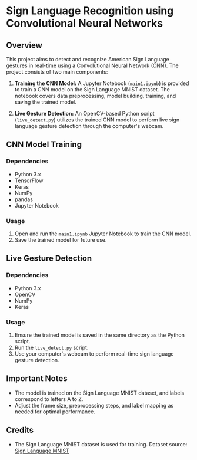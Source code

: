 # Sign Language Recognition using Convolutional Neural Networks

## Overview

This project aims to detect and recognize American Sign Language gestures in real-time using a Convolutional Neural Network (CNN). The project consists of two main components: 

1. **Training the CNN Model:** A Jupyter Notebook (`main1.ipynb`) is provided to train a CNN model on the Sign Language MNIST dataset. The notebook covers data preprocessing, model building, training, and saving the trained model.

2. **Live Gesture Detection:** An OpenCV-based Python script (`live_detect.py`) utilizes the trained CNN model to perform live sign language gesture detection through the computer's webcam.

## CNN Model Training

### Dependencies
- Python 3.x
- TensorFlow
- Keras
- NumPy
- pandas
- Jupyter Notebook

### Usage
1. Open and run the `main1.ipynb` Jupyter Notebook to train the CNN model.
2. Save the trained model for future use.

## Live Gesture Detection

### Dependencies
- Python 3.x
- OpenCV
- NumPy
- Keras

### Usage
1. Ensure the trained model is saved in the same directory as the Python script.
2. Run the `live_detect.py` script.
3. Use your computer's webcam to perform real-time sign language gesture detection.

## Important Notes
- The model is trained on the Sign Language MNIST dataset, and labels correspond to letters A to Z.
- Adjust the frame size, preprocessing steps, and label mapping as needed for optimal performance.

## Credits
- The Sign Language MNIST dataset is used for training. Dataset source: [Sign Language MNIST](https://www.kaggle.com/datamunge/sign-language-mnist)
